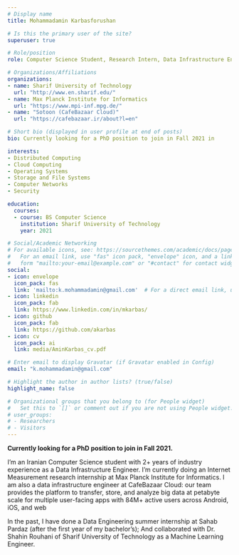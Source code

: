 ```yaml
---
# Display name
title: Mohammadamin Karbasforushan

# Is this the primary user of the site?
superuser: true

# Role/position
role: Computer Science Student, Research Intern, Data Infrastructure Engineer

# Organizations/Affiliations
organizations:
- name: Sharif University of Technology
  url: "http://www.en.sharif.edu/"
- name: Max Planck Institute for Informatics
  url: "https://www.mpi-inf.mpg.de/"
- name: "Sotoon (CafeBazaar Cloud)"
  url: "https://cafebazaar.ir/about?l=en"

# Short bio (displayed in user profile at end of posts)
bio: Currently looking for a PhD position to join in Fall 2021 in

interests:
- Distributed Computing
- Cloud Computing
- Operating Systems
- Storage and File Systems
- Computer Networks
- Security

education:
  courses:
  - course: BS Computer Science
    institution: Sharif University of Technology
    year: 2021

# Social/Academic Networking
# For available icons, see: https://sourcethemes.com/academic/docs/page-builder/#icons
#   For an email link, use "fas" icon pack, "envelope" icon, and a link in the
#   form "mailto:your-email@example.com" or "#contact" for contact widget.
social:
- icon: envelope
  icon_pack: fas
  link: 'mailto:k.mohammadamin@gmail.com'  # For a direct email link, use "mailto:test@example.org".
- icon: linkedin
  icon_pack: fab
  link: https://www.linkedin.com/in/mkarbas/
- icon: github
  icon_pack: fab
  link: https://github.com/akarbas
- icon: cv
  icon_pack: ai
  link: media/AminKarbas_cv.pdf

# Enter email to display Gravatar (if Gravatar enabled in Config)
email: "k.mohammadamin@gmail.com"

# Highlight the author in author lists? (true/false)
highlight_name: false

# Organizational groups that you belong to (for People widget)
#   Set this to `[]` or comment out if you are not using People widget.
# user_groups:
# - Researchers
# - Visitors
---
```


**Currently looking for a PhD position to join in Fall 2021.**

I’m an Iranian Computer Science student with 2+ years of industry experience as a Data Infrastructure Engineer. I’m currently doing an Internet Measurement research internship at Max Planck Institute for Informatics. I am also a data infrastructure engineer at CafeBazaar Cloud: our team provides the platform to transfer, store, and analyze big data at petabyte scale for multiple user-facing apps with 84M+ active users across Android, iOS, and web

In the past, I have done a Data Engineering summer internship at Sahab Pardaz (after the first year of my bachelor’s); And collaborated with Dr. Shahin Rouhani of Sharif University of Technology as a Machine Learning Engineer.
